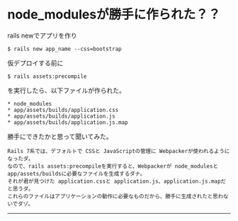 # node_modulesが勝手に作られた？？
rails newでアプリを作り
~~~
$ rails new app_name --css=bootstrap
~~~
仮デプロイする前に
~~~
$ rails assets:precompile
~~~
を実行したら、以下ファイルが作られた。
~~~
* node_modules
* app/assets/builds/application.css
* app/assets/builds/application.js
* app/assets/builds/application.js.map
~~~

勝手にできたかと思って聞いてみた。
~~~~
Rails 7系では、デフォルトで CSSと JavaScriptの管理に Webpackerが使われるようになったダ。
なので、rails assets:precompileを実行すると、Webpackerが node_modulesと app/assets/buildsに必要なファイルを生成するダナ。
それが君が見つけた application.cssと application.js、application.js.mapだと思うダ。
これらのファイルはアプリケーションの動作に必要なものだから、勝手に生成されたと思わないでダゾ。
~~~~
***
